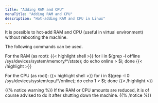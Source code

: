```yaml
---
title: "Adding RAM and CPU"
menuTitle: "Adding RAM and CPU"
description: "Hot-adding RAM and CPU in Linux"
---
```


It is possible to hot-add RAM and CPU (useful in virtual environment) without rebooting the machine.

The following commands can be used.

For the RAM (as root):
{{< highlight shell >}}
for i in $(grep -l offline /sys/devices/system/memory/*/state); do echo online > $i; done
{{< /highlight >}}

For the CPU (as root):
{{< highlight shell >}}
for i in $(grep -l 0 /sys/devices/system/cpu/*/online); do echo 1 > $i; done
{{< /highlight >}}

{{% notice warning %}}
If the RAM or CPU amounts are reduced, it is of course advised to do it after shutting down the machine.
{{% /notice %}}